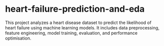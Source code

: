 # heart-failure-prediction-and-eda
This project analyzes a heart disease dataset to predict the likelihood of heart failure using machine learning models. It includes data preprocessing, feature engineering, model training, evaluation, and performance optimisation.

